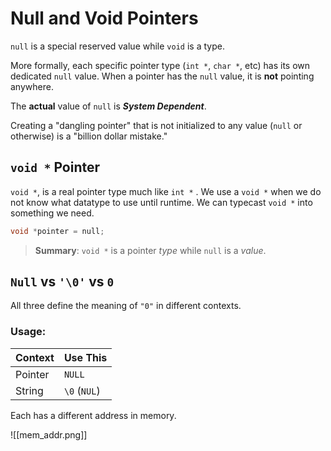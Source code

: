 # Null and Void Pointers
`null` is a special reserved value while `void` is a type.

More formally, each specific pointer type (`int *`, `char *`, etc) has its own dedicated `null` value. When a pointer has the `null` value, it is **not** pointing anywhere.

The **actual** value of `null` is ***System Dependent***. 

Creating a "dangling pointer" that is not initialized to any value (`null` or otherwise) is a "billion dollar mistake."

## `void *` Pointer
`void *`, is a real pointer type much like `int *` . We use a `void *` when we do not know what datatype to use until runtime. We can typecast `void *` into something we need.

```c
void *pointer = null;
```

> **Summary**: 
> `void *` is a pointer *type* while `null` is a *value*. 

## `Null` vs `'\0'` vs `0`
All three define the meaning of `"0"` in different contexts. 

### Usage:

| Context | Use This     |
| ------- | ------------ |
| Pointer | `NULL`       |
| String  | `\0` (`NUL`) |

Each has a different address in memory.

![[mem_addr.png]]
